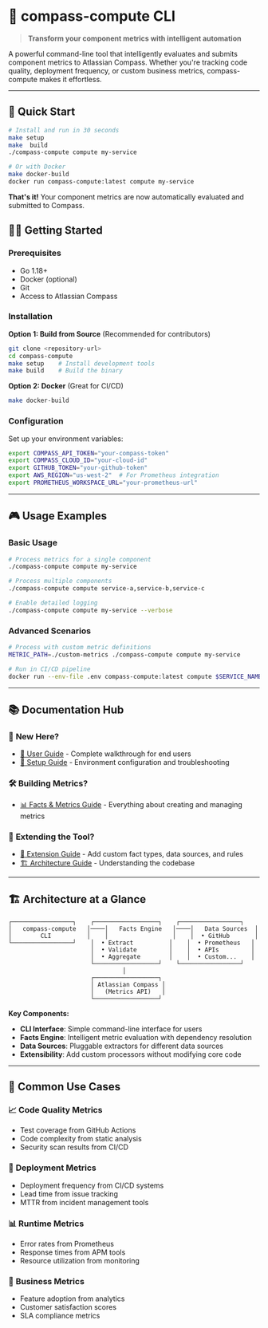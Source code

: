 # 🧭 compass-compute CLI

> **Transform your component metrics with intelligent automation**

A powerful command-line tool that intelligently evaluates and submits component metrics to Atlassian Compass. Whether you're tracking code quality, deployment frequency, or custom business metrics, compass-compute makes it effortless.

---

## 🚀 Quick Start

```bash
# Install and run in 30 seconds
make setup
make  build
./compass-compute compute my-service

# Or with Docker
make docker-build
docker run compass-compute:latest compute my-service
```

**That's it!** Your component metrics are now automatically evaluated and submitted to Compass.

## 🏃‍♂️ Getting Started

### Prerequisites
- Go 1.18+
- Docker (optional)
- Git
- Access to Atlassian Compass

### Installation

**Option 1: Build from Source** (Recommended for contributors)
```bash
git clone <repository-url>
cd compass-compute
make setup    # Install development tools
make build    # Build the binary
```

**Option 2: Docker** (Great for CI/CD)
```bash
make docker-build
```

### Configuration

Set up your environment variables:
```bash
export COMPASS_API_TOKEN="your-compass-token"
export COMPASS_CLOUD_ID="your-cloud-id"
export GITHUB_TOKEN="your-github-token"
export AWS_REGION="us-west-2"  # For Prometheus integration
export PROMETHEUS_WORKSPACE_URL="your-prometheus-url"
```

---

## 🎮 Usage Examples

### Basic Usage
```bash
# Process metrics for a single component
./compass-compute compute my-service

# Process multiple components
./compass-compute compute service-a,service-b,service-c

# Enable detailed logging
./compass-compute compute my-service --verbose
```

### Advanced Scenarios
```bash
# Process with custom metric definitions
METRIC_PATH=./custom-metrics ./compass-compute compute my-service

# Run in CI/CD pipeline
docker run --env-file .env compass-compute:latest compute $SERVICE_NAME
```

---

## 📚 Documentation Hub

### 👋 **New Here?**
- [📖 User Guide](docs/user-guide.md) - Complete walkthrough for end users
- [🔧 Setup Guide](docs/setup.md) - Environment configuration and troubleshooting

### 🛠️ **Building Metrics?**
- [📊 Facts & Metrics Guide](docs/facts-and-metrics.md) - Everything about creating and managing metrics

### 🚀 **Extending the Tool?**
- [🔌 Extension Guide](docs/extending.md) - Add custom fact types, data sources, and rules
- [🏗️ Architecture Guide](docs/architecture.md) - Understanding the codebase

---

## 🏗️ Architecture at a Glance

```
┌─────────────────┐    ┌──────────────────┐    ┌─────────────────┐
│   compass-compute   │────│   Facts Engine   │────│   Data Sources  │
│        CLI          │    │                  │    │  • GitHub       │
└─────────────────┘    │  • Extract          │    │  • Prometheus   │
                       │  • Validate         │    │  • APIs         │
                       │  • Aggregate        │    │  • Custom...    │
                       └──────────────────┘    └─────────────────┘
                                │
                       ┌──────────────────┐
                       │ Atlassian Compass │
                       │   (Metrics API)   │
                       └──────────────────┘
```

**Key Components:**
- **CLI Interface**: Simple command-line interface for users
- **Facts Engine**: Intelligent metric evaluation with dependency resolution
- **Data Sources**: Pluggable extractors for different data sources
- **Extensibility**: Add custom processors without modifying core code

---

## 🤔 Common Use Cases

### 📈 **Code Quality Metrics**
- Test coverage from GitHub Actions
- Code complexity from static analysis
- Security scan results from CI/CD

### 🚀 **Deployment Metrics**
- Deployment frequency from CI/CD systems
- Lead time from issue tracking
- MTTR from incident management tools

### 📊 **Runtime Metrics**
- Error rates from Prometheus
- Response times from APM tools
- Resource utilization from monitoring

### 💼 **Business Metrics**
- Feature adoption from analytics
- Customer satisfaction scores
- SLA compliance metrics

